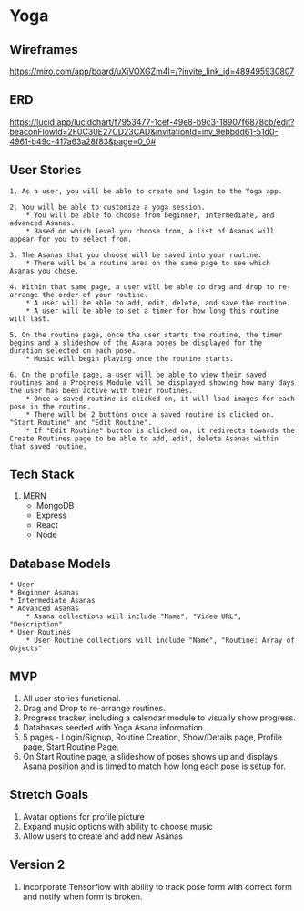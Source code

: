 # Yoga

## Wireframes
https://miro.com/app/board/uXjVOXGZm4I=/?invite_link_id=489495930807

## ERD
https://lucid.app/lucidchart/f7953477-1cef-49e8-b9c3-18907f6878cb/edit?beaconFlowId=2F0C30E27CD23CAD&invitationId=inv_9ebbdd61-51d0-4961-b49c-417a63a28f83&page=0_0#

## User Stories
    1. As a user, you will be able to create and login to the Yoga app.

    2. You will be able to customize a yoga session.
        * You will be able to choose from beginner, intermediate, and advanced Asanas.
        * Based on which level you choose from, a list of Asanas will appear for you to select from.

    3. The Asanas that you choose will be saved into your routine.
        * There will be a routine area on the same page to see which Asanas you chose.

    4. Within that same page, a user will be able to drag and drop to re-arrange the order of your routine.  
        * A user will be able to add, edit, delete, and save the routine.
        * A user will be able to set a timer for how long this routine will last.
    
    5. On the routine page, once the user starts the routine, the timer begins and a slideshow of the Asana poses be displayed for the duration selected on each pose.
        * Music will begin playing once the routine starts.
    
    6. On the profile page, a user will be able to view their saved routines and a Progress Module will be displayed showing how many days the user has been active with their routines.
        * Once a saved routine is clicked on, it will load images for each pose in the routine.  
        * There will be 2 buttons once a saved routine is clicked on.  "Start Routine" and "Edit Routine".
        * If "Edit Routine" button is clicked on, it redirects towards the Create Routines page to be able to add, edit, delete Asanas within that saved routine.


## Tech Stack
1. MERN
    * MongoDB
    * Express
    * React
    * Node

## Database Models
    * User
    * Beginner Asanas
    * Intermediate Asanas
    * Advanced Asanas
        * Asana collections will include "Name", "Video URL", "Description"
    * User Routines
        * User Routine collections will include "Name", "Routine: Array of Objects"

## MVP
1. All user stories functional.
2. Drag and Drop to re-arrange routines.
3. Progress tracker, including a calendar module to visually show progress.
4. Databases seeded with Yoga Asana information.
5. 5 pages - Login/Signup, Routine Creation, Show/Details page, Profile page, Start Routine Page.
6. On Start Routine page, a slideshow of poses shows up and displays Asana position and is timed to match how long each pose is setup for.

## Stretch Goals
1. Avatar options for profile picture
2. Expand music options with ability to choose music
3. Allow users to create and add new Asanas

## Version 2
1. Incorporate Tensorflow with ability to track pose form with correct form and notify when form is broken.